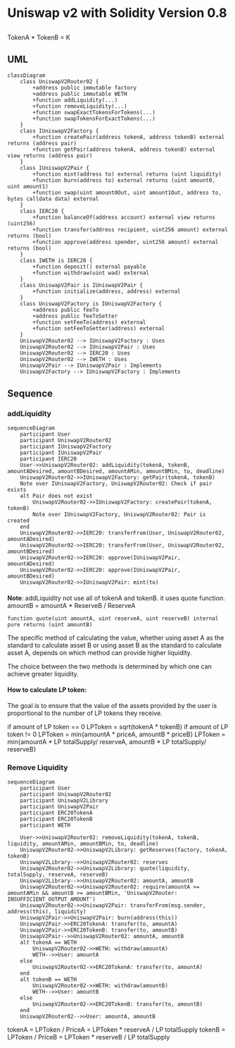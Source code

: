 # Uniswap v2 with Solidity Version 0.8
## 
TokenA * TokenB = K

## UML
```mermaid
classDiagram
    class UniswapV2Router02 {
        +address public immutable factory
        +address public immutable WETH
        +function addLiquidity(...)
        +function removeLiquidity(...)
        +function swapExactTokensForTokens(...)
        +function swapTokensForExactTokens(...)
    }
    class IUniswapV2Factory {
        +function createPair(address tokenA, address tokenB) external returns (address pair)
        +function getPair(address tokenA, address tokenB) external view returns (address pair)
    }
    class IUniswapV2Pair {
        +function mint(address to) external returns (uint liquidity)
        +function burn(address to) external returns (uint amount0, uint amount1)
        +function swap(uint amount0Out, uint amount1Out, address to, bytes calldata data) external
    }
    class IERC20 {
        +function balanceOf(address account) external view returns (uint256)
        +function transfer(address recipient, uint256 amount) external returns (bool)
        +function approve(address spender, uint256 amount) external returns (bool)
    }
    class IWETH is IERC20 {
        +function deposit() external payable
        +function withdraw(uint wad) external
    }
    class UniswapV2Pair is IUniswapV2Pair {
        +function initialize(address, address) external
    }
    class UniswapV2Factory is IUniswapV2Factory {
        +address public feeTo
        +address public feeToSetter
        +function setFeeTo(address) external
        +function setFeeToSetter(address) external
    }
    UniswapV2Router02 --> IUniswapV2Factory : Uses
    UniswapV2Router02 --> IUniswapV2Pair : Uses
    UniswapV2Router02 --> IERC20 : Uses
    UniswapV2Router02 --> IWETH : Uses
    UniswapV2Pair --> IUniswapV2Pair : Implements
    UniswapV2Factory --> IUniswapV2Factory : Implements
```

## Sequence
### addLiquidity
```mermaid
sequenceDiagram
    participant User
    participant UniswapV2Router02
    participant IUniswapV2Factory
    participant IUniswapV2Pair
    participant IERC20
    User->>UniswapV2Router02: addLiquidity(tokenA, tokenB, amountADesired, amountBDesired, amountAMin, amountBMin, to, deadline)
    UniswapV2Router02->>IUniswapV2Factory: getPair(tokenA, tokenB)
    Note over IUniswapV2Factory, UniswapV2Router02: Check if pair exists
    alt Pair does not exist
        UniswapV2Router02->>IUniswapV2Factory: createPair(tokenA, tokenB)
        Note over IUniswapV2Factory, UniswapV2Router02: Pair is created
    end
    UniswapV2Router02->>IERC20: transferFrom(User, UniswapV2Router02, amountADesired)
    UniswapV2Router02->>IERC20: transferFrom(User, UniswapV2Router02, amountBDesired)
    UniswapV2Router02->>IERC20: approve(IUniswapV2Pair, amountADesired)
    UniswapV2Router02->>IERC20: approve(IUniswapV2Pair, amountBDesired)
    UniswapV2Router02->>IUniswapV2Pair: mint(to)
```
#### 
**Note**: addLiquidity not use all of tokenA and tokenB. it uses quote function.
amountB = amountA * ReserveB / ReserveA
```solidity
function quote(uint amountA, uint reserveA, uint reserveB) internal pure returns (uint amountB)
```
The specific method of calculating the value, whether using asset A as the standard to calculate asset B or using asset B as the standard to calculate asset A, depends on which method can provide higher liquidity.

The choice between the two methods is determined by which one can achieve greater liquidity.

#### How to calculate LP token:
The goal is to ensure that the value of the assets provided by the user is proportional to the number of LP tokens they receive.

if amount of LP token == 0
LPToken = sqrt(tokenA * tokenB)
if amount of LP token != 0
LPToken = min{amountA * priceA, amountB * priceB}
LPToken = min{amountA * LP totalSupply/ reserveA, amountB * LP totalSupply/ reserveB}

### Remove Liquidity
```mermaid
sequenceDiagram
    participant User
    participant UniswapV2Router02
    participant UniswapV2Library
    participant UniswapV2Pair
    participant ERC20TokenA
    participant ERC20TokenB
    participant WETH

    User->>UniswapV2Router02: removeLiquidity(tokenA, tokenB, liquidity, amountAMin, amountBMin, to, deadline)
    UniswapV2Router02->>UniswapV2Library: getReserves(factory, tokenA, tokenB)
    UniswapV2Library-->>UniswapV2Router02: reserves
    UniswapV2Router02->>UniswapV2Library: quote(liquidity, totalSupply, reserveA, reserveB)
    UniswapV2Library-->>UniswapV2Router02: amountA, amountB
    UniswapV2Router02->>UniswapV2Router02: require(amountA >= amountAMin && amountB >= amountBMin, 'UniswapV2Router: INSUFFICIENT_OUTPUT_AMOUNT')
    UniswapV2Router02->>UniswapV2Pair: transferFrom(msg.sender, address(this), liquidity)
    UniswapV2Pair->>UniswapV2Pair: burn(address(this))
    UniswapV2Pair->>ERC20TokenA: transfer(to, amountA)
    UniswapV2Pair->>ERC20TokenB: transfer(to, amountB)
    UniswapV2Pair-->>UniswapV2Router02: amountA, amountB
    alt tokenA == WETH
        UniswapV2Router02->>WETH: withdraw(amountA)
        WETH-->>User: amountA
    else
        UniswapV2Router02->>ERC20TokenA: transfer(to, amountA)
    end
    alt tokenB == WETH
        UniswapV2Router02->>WETH: withdraw(amountB)
        WETH-->>User: amountB
    else
        UniswapV2Router02->>ERC20TokenB: transfer(to, amountB)
    end
    UniswapV2Router02-->>User: amountA, amountB
```
tokenA = LPToken / PriceA = LPToken * reserveA / LP totalSupply
tokenB = LPToken / PriceB = LPToken * reserveB / LP totalSupply